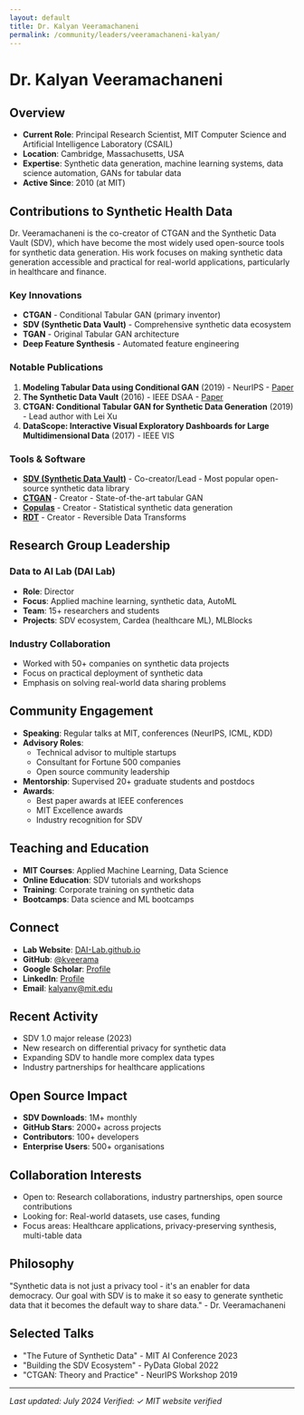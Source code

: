 ```yaml
---
layout: default
title: Dr. Kalyan Veeramachaneni
permalink: /community/leaders/veeramachaneni-kalyan/
---
```


# Dr. Kalyan Veeramachaneni

## Overview
- **Current Role**: Principal Research Scientist, MIT Computer Science and Artificial Intelligence Laboratory (CSAIL)
- **Location**: Cambridge, Massachusetts, USA
- **Expertise**: Synthetic data generation, machine learning systems, data science automation, GANs for tabular data
- **Active Since**: 2010 (at MIT)

## Contributions to Synthetic Health Data

Dr. Veeramachaneni is the co-creator of CTGAN and the Synthetic Data Vault (SDV), which have become the most widely used open-source tools for synthetic data generation. His work focuses on making synthetic data generation accessible and practical for real-world applications, particularly in healthcare and finance.

### Key Innovations
- **CTGAN** - Conditional Tabular GAN (primary inventor)
- **SDV (Synthetic Data Vault)** - Comprehensive synthetic data ecosystem
- **TGAN** - Original Tabular GAN architecture
- **Deep Feature Synthesis** - Automated feature engineering

### Notable Publications
1. **Modeling Tabular Data using Conditional GAN** (2019) - NeurIPS - [Paper](https://arxiv.org/abs/1907.00503)
2. **The Synthetic Data Vault** (2016) - IEEE DSAA - [Paper](https://dai.lids.mit.edu/wp-content/uploads/2018/03/SDV.pdf)
3. **CTGAN: Conditional Tabular GAN for Synthetic Data Generation** (2019) - Lead author with Lei Xu
4. **DataScope: Interactive Visual Exploratory Dashboards for Large Multidimensional Data** (2017) - IEEE VIS

### Tools & Software
- **[SDV (Synthetic Data Vault)](https://github.com/sdv-dev/SDV)** - Co-creator/Lead - Most popular open-source synthetic data library
- **[CTGAN](https://github.com/sdv-dev/CTGAN)** - Creator - State-of-the-art tabular GAN
- **[Copulas](https://github.com/sdv-dev/Copulas)** - Creator - Statistical synthetic data generation
- **[RDT](https://github.com/sdv-dev/RDT)** - Creator - Reversible Data Transforms

## Research Group Leadership

### Data to AI Lab (DAI Lab)
- **Role**: Director
- **Focus**: Applied machine learning, synthetic data, AutoML
- **Team**: 15+ researchers and students
- **Projects**: SDV ecosystem, Cardea (healthcare ML), MLBlocks

### Industry Collaboration
- Worked with 50+ companies on synthetic data projects
- Focus on practical deployment of synthetic data
- Emphasis on solving real-world data sharing problems

## Community Engagement
- **Speaking**: Regular talks at MIT, conferences (NeurIPS, ICML, KDD)
- **Advisory Roles**: 
  - Technical advisor to multiple startups
  - Consultant for Fortune 500 companies
  - Open source community leadership
- **Mentorship**: Supervised 20+ graduate students and postdocs
- **Awards**: 
  - Best paper awards at IEEE conferences
  - MIT Excellence awards
  - Industry recognition for SDV

## Teaching and Education
- **MIT Courses**: Applied Machine Learning, Data Science
- **Online Education**: SDV tutorials and workshops
- **Training**: Corporate training on synthetic data
- **Bootcamps**: Data science and ML bootcamps

## Connect
- **Lab Website**: [DAI-Lab.github.io](https://dai-lab.github.io/)
- **GitHub**: [@kveerama](https://github.com/kveerama)
- **Google Scholar**: [Profile](https://scholar.google.com/citations?user=VNnqWWQAAAAJ)
- **LinkedIn**: [Profile](https://www.linkedin.com/in/kalyanveeramachaneni/)
- **Email**: kalyanv@mit.edu

## Recent Activity
- SDV 1.0 major release (2023)
- New research on differential privacy for synthetic data
- Expanding SDV to handle more complex data types
- Industry partnerships for healthcare applications

## Open Source Impact
- **SDV Downloads**: 1M+ monthly
- **GitHub Stars**: 2000+ across projects
- **Contributors**: 100+ developers
- **Enterprise Users**: 500+ organisations

## Collaboration Interests
- Open to: Research collaborations, industry partnerships, open source contributions
- Looking for: Real-world datasets, use cases, funding
- Focus areas: Healthcare applications, privacy-preserving synthesis, multi-table data

## Philosophy

"Synthetic data is not just a privacy tool - it's an enabler for data democracy. Our goal with SDV is to make it so easy to generate synthetic data that it becomes the default way to share data." - Dr. Veeramachaneni

## Selected Talks
- "The Future of Synthetic Data" - MIT AI Conference 2023
- "Building the SDV Ecosystem" - PyData Global 2022
- "CTGAN: Theory and Practice" - NeurIPS Workshop 2019

---
*Last updated: July 2024*
*Verified: ✓ MIT website verified*